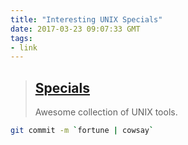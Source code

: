 ```yaml
---
title: "Interesting UNIX Specials"
date: 2017-03-23 09:07:33 GMT
tags:
- link
---
```


> ## [Specials](http://www.brendangregg.com/specials.html)
> Awesome collection of UNIX tools.

``` bash
git commit -m `fortune | cowsay`
```
